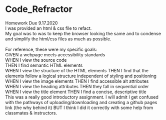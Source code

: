 # Code_Refractor
Homework Due 9.17.2020
<br>
I was provided an html & css file to refact. 
<br>
My goal was to was to keep the browser looking the same and to condense and simplify the html/css files as much as possible.
<br>
<br>
For reference, these were my specific goals:
<br>
  GIVEN a webpage meets accessibility standards
<br>
  WHEN I view the source code  
  THEN I find semantic HTML elements
<br>
  WHEN I view the structure of the HTML elements
  THEN I find that the elements follow a logical structure independent of styling and positioning
<br>
  WHEN I view the image elements
  THEN I find accessible alt attributes
<br>
  WHEN I view the heading attributes
  THEN they fall in sequential order
<br>
  WHEN I view the title element
  THEN I find a concise, descriptive title
<br>
This was a really good introductory assignment. I will admit I get confused with the pathways of uploading/downloading and creating a github pages link (the why behind it) BUT I think I did it correctly with some help from classmates & instructors. 
